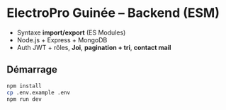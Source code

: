 # ElectroPro Guinée – Backend (ESM)

- Syntaxe **import/export** (ES Modules)
- Node.js + Express + MongoDB
- Auth JWT + rôles, **Joi**, **pagination + tri**, **contact mail**

## Démarrage
```bash
npm install
cp .env.example .env
npm run dev
```
